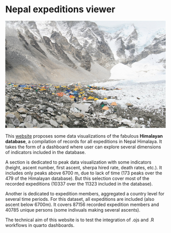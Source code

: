 # Nepal expeditions viewer


![Everest Base Camp. Photo: Ilker Ender ](fig/img.jpg)

This [website](https://rysebaert.github.io/nepal_expe/) proposes some data visualizations of the fabulous **Himalayan database**, a compilation of records for all expeditions in Nepal Himalaya. It takes the form of a dashboard where user can explore several dimensions of indicators included in the database. 

A section is dedicated to peak data visualization with some indicators (height, ascent number, first ascent, sherpa hired rate, death rates, etc.). It includes only peaks above 6700 m, due to lack of time (173 peaks over the 479 of the Himalayan database). But this selection cover most of the recorded expeditions (10337 over the 11323 included in the database). 

Another is dedicated to expedition members, aggregated a country level for several time periods. For this dataset, all expeditions are included (also ascent below 6700m). It covers 87156 recorded expedition members and 40785 unique persons (some indivuals making several ascents). 

The technical aim of this website is to test the integration of .ojs and .R workflows in quarto dashboards. 